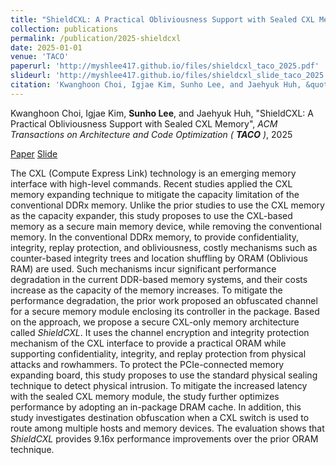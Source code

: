 ```yaml
---
title: "ShieldCXL: A Practical Obliviousness Support with Sealed CXL Memory"
collection: publications
permalink: /publication/2025-shieldcxl
date: 2025-01-01
venue: 'TACO'
paperurl: 'http://myshlee417.github.io/files/shieldcxl_taco_2025.pdf'
slideurl: 'http://myshlee417.github.io/files/shieldcxl_slide_taco_2025.pdf'
citation: 'Kwanghoon Choi, Igjae Kim, Sunho Lee, and Jaehyuk Huh, &quot;ShieldCXL: A Practical Obliviousness Support with Sealed CXL Memory&quot;, ACM Transactions on Architecture and Code Optimization (TACO), 2025'
---
```

Kwanghoon Choi, Igjae Kim, **Sunho Lee**, and Jaehyuk Huh, &quot;ShieldCXL: A Practical Obliviousness Support with Sealed CXL Memory&quot;, *ACM Transactions on Architecture and Code Optimization (* ***TACO*** *)*, 2025

[Paper](http://myshlee417.github.io/files/shieldcxl_taco_2025.pdf)
[Slide](http://myshlee417.github.io/files/shieldcxl_slide_taco_2025.pdf)

The CXL (Compute Express Link) technology is an emerging memory interface with high-level commands. Recent studies applied the CXL memory expanding technique to mitigate the capacity limitation of the conventional DDRx memory. Unlike the prior studies to use the CXL memory as the capacity expander, this study proposes to use the CXL-based memory as a secure main memory device, while removing the conventional memory. In the conventional DDRx memory, to provide confidentiality, integrity, replay protection, and obliviousness, costly mechanisms such as counter-based integrity trees and location shuffling by ORAM (Oblivious RAM) are used. Such mechanisms incur significant performance degradation in the current DDR-based memory systems, and their costs increase as the capacity of the memory increases. To mitigate the performance degradation, the prior work proposed an obfuscated channel for a secure memory module enclosing its controller in the package. Based on the approach, we propose a secure CXL-only memory architecture called *ShieldCXL*. It uses the channel encryption and integrity protection mechanism of the CXL interface to provide a practical ORAM while supporting confidentiality, integrity, and replay protection from physical attacks and rowhammers. To protect the PCIe-connected memory expanding board, this study proposes to use the standard physical sealing technique to detect physical intrusion. To mitigate the increased latency with the sealed CXL memory module, the study further optimizes performance by adopting an in-package DRAM cache. In addition, this study investigates destination obfuscation when a CXL switch is used to route among multiple hosts and memory devices. The evaluation shows that *ShieldCXL* provides 9.16x performance improvements over the prior ORAM technique.
